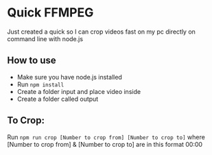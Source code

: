 # Quick FFMPEG

 Just created a quick so I can crop videos fast on my pc directly on command line with node.js


 ## How to use
 - Make sure you have node.js installed
 - Run `npm install`
 - Create a folder input and place video inside
 - Create a folder called output



 ## To Crop:
 Run `npm run crop [Number to crop from] [Number to crop to]`
 where [Number to crop from] & [Number to crop to] are in this format 00:00
